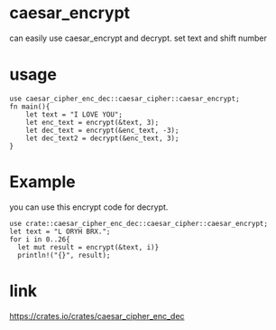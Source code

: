 # caesar_encrypt

can easily use caesar_encrypt and decrypt.
set text and shift number

# usage

```
use caesar_cipher_enc_dec::caesar_cipher::caesar_encrypt;
fn main(){
    let text = "I LOVE YOU";
    let enc_text = encrypt(&text, 3);
    let dec_text = encrypt(&enc_text, -3);
    let dec_text2 = decrypt(&enc_text, 3);
}
 ```

# Example

 you can use this encrypt code for decrypt.

  ```
 use crate::caesar_cipher_enc_dec::caesar_cipher::caesar_encrypt;
 let text = "L ORYH BRX.";
 for i in 0..26{
    let mut result = encrypt(&text, i)}
    println!("{}", result);
```

# link

<https://crates.io/crates/caesar_cipher_enc_dec>
